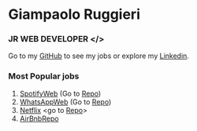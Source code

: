 # Giampaolo Ruggieri
### JR WEB DEVELOPER </>

Go to my [GitHub](https://github.com/Giampaolo1) to see my jobs or explore my
[Linkedin](https://www.linkedin.com/in/giampaolo-r-17a75512b/).

### Most Popular jobs

1. [SpotifyWeb](https://jpspotify.netlify.app/) (Go to [Repo](https://github.com/Giampaolo1/html-css-spotifyweb))
2. [WhatsAppWeb](https://jpboolzap.netlify.app/) (Go to [Repo](https://github.com/Giampaolo1/js-html-css-boolzap))
3. [Netflix](https://jpboolfix.netlify.app/) <go to [Repo](https://github.com/Giampaolo1/ajax-ex-boolflix)>
4. [AirBnbRepo](https://github.com/Giampaolo1/bool-bnb)
